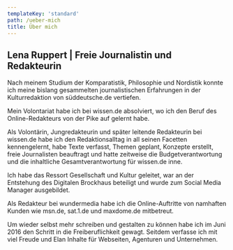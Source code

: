 ```yaml
---
templateKey: 'standard'
path: /ueber-mich
title: Über mich
---
```


## Lena Ruppert | Freie Journalistin und Redakteurin 

Nach meinem Studium der Komparatistik, Philosophie und Nordistik konnte ich meine bislang gesammelten journalistischen Erfahrungen in der Kulturredaktion von süddeutsche.de vertiefen. 

Mein Volontariat habe ich bei wissen.de absolviert, wo ich den Beruf des Online-Redakteurs von der Pike auf gelernt habe.

Als Volontärin, Jungredakteurin und später leitende Redakteurin bei wissen.de habe ich den Redaktionsalltag in all seinen Facetten kennengelernt, habe Texte verfasst, Themen geplant, Konzepte erstellt, freie Journalisten beauftragt und hatte zeitweise die Budgetverantwortung und die inhaltliche Gesamtverantwortung für wissen.de inne. 

Ich habe das Ressort Gesellschaft und Kultur geleitet, war an der Entstehung des Digitalen Brockhaus beteiligt und wurde zum Social Media Manager ausgebildet. 

Als Redakteur bei wundermedia habe ich die Online-Auftritte von namhaften Kunden wie msn.de, sat.1.de und maxdome.de mitbetreut.

Um wieder selbst mehr schreiben und gestalten zu können habe ich im Juni 2016 den Schritt in die Freiberuflichkeit gewagt. Seitdem verfasse ich mit viel Freude und Elan Inhalte für Webseiten, Agenturen und Unternehmen. 
